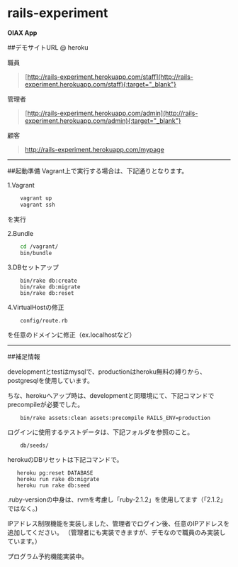 rails-experiment
================

**OIAX App**


##デモサイトURL @ heroku

  職員
  >[http://rails-experiment.herokuapp.com/staff](http://rails-experiment.herokuapp.com/staff){:target="_blank"}
  
  管理者
  >[http://rails-experiment.herokuapp.com/admin](http://rails-experiment.herokuapp.com/admin){:target="_blank"}
  
  顧客
  ><a href="http://rails-experiment.herokuapp.com/mypage" target="_blank">http://rails-experiment.herokuapp.com/mypage</a>

***

##起動準備
Vagrant上で実行する場合は、下記通りとなります。

1.Vagrant

```sh
    vagrant up
    vagrant ssh
```

  を実行
  
2.Bundle

```sh
    cd /vagrant/
    bin/bundle
```
  
3.DBセットアップ

```bin/sh
    bin/rake db:create
    bin/rake db:migrate
    bin/rake db:reset
```

4.VirtualHostの修正

```bin/sh
    config/route.rb
```

  を任意のドメインに修正（ex.localhostなど）

***

##補足情報

 developmentとtestはmysqlで、productionはheroku無料の縛りから、postgresqlを使用しています。
 
 ちな、herokuへアップ時は、developmentと同環境にて、下記コマンドでprecompileが必要でした。

```bin/sh
    bin/rake assets:clean assets:precompile RAILS_ENV=production
```

 ログインに使用するテストデータは、下記フォルダを参照のこと。

```bin/sh
    db/seeds/
```

 herokuのDBリセットは下記コマンドで。
 
 ```bin/sh
    heroku pg:reset DATABASE
    heroku run rake db:migrate
    heroku run rake db:seed
 ```

 .ruby-versionの中身は、rvmを考慮し「ruby-2.1.2」を使用してます（「2.1.2」ではなく。)
 
 IPアドレス制限機能を実装しました、管理者でログイン後、任意のIPアドレスを追加してください。
 （管理者にも実装できますが、デモなので職員のみ実装しています。）
 
 プログラム予約機能実装中。